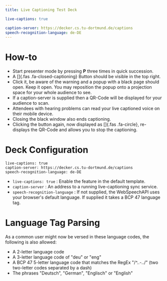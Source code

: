 ```yaml
---
title: Live Captioning Test Deck

live-captions: true

caption-server: https://decker.cs.tu-dortmund.de/captions
speech-recognition-language: de-DE
---
```


# How-to

- Start presenter mode by pressing **P** three times in quick succession.
- A []{.fas .fa-closed-captioning} Button should be visible in the top right.
- Click it, be aware of the warning and a popup with a black page should open. Keep it open. You may reposition the popup onto a projection space for your whole audience to see.
- If a caption-server is supplied then a QR-Code will be displayed for your audience to scan.
- Attendees with hearing problems can read your live captioned voice on their mobile device.
- Closing the black window also ends captioning.
- Clicking the button again, now displayed as []{.fas .fa-circle}, re-displays the QR-Code and allows you to stop the captioning.

# Deck Configuration

```
live-captions: true
caption-server: https://decker.cs.tu-dortmund.de/captions
speech-recognition-language: de-DE
```

- `live-captions: true` : Enable the feature in the default template.
- `caption-server` : An address to a running live-captioning sync service.
- `speech-recognition-language` : If not supplied, the WebSpeechAPI uses your browser's default language. If supplied it takes a BCP 47 language tag.

# Language Tag Parsing

As a common user might now be versed in these language codes, the following is also allowed:

- A 2-letter language code
- A 3-letter language code of "deu" or "eng"
- A BCP 47 5-letter language code that matches the RegEx "/^..-../" (two two-letter codes separated by a dash)
- The phrases "Deutsch", "German", "Englisch" or "English"